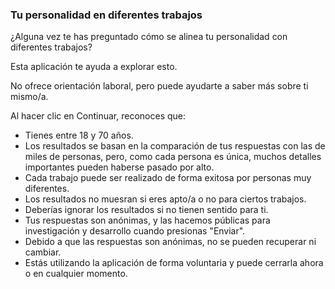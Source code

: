 ### Tu personalidad en diferentes trabajos

¿Alguna vez te has preguntado cómo se alinea tu personalidad con diferentes trabajos?

Esta aplicación te ayuda a explorar esto.

No ofrece orientación laboral, pero puede ayudarte a saber más sobre ti mismo/a.

Al hacer clic en Continuar, reconoces que:

* Tienes entre 18 y 70 años.
* Los resultados se basan en la comparación de tus respuestas con las de miles de personas, pero, como cada persona es única, muchos detalles importantes pueden haberse pasado por alto.
* Cada trabajo puede ser realizado de forma exitosa por personas muy diferentes.
* Los resultados no muesran si eres apto/a o no para ciertos trabajos.
* Deberías ignorar los resultados si no tienen sentido para ti.
* Tus respuestas son anónimas, y las hacemos públicas para investigación y desarrollo cuando presionas "Enviar".
* Debido a que las respuestas son anónimas, no se pueden recuperar ni cambiar.
* Estás utilizando la aplicación de forma voluntaria y puede cerrarla ahora o en cualquier momento.
